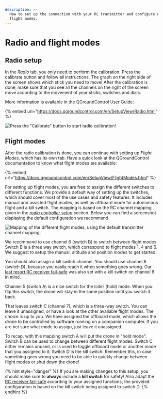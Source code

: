 ```yaml
---
description: >-
  How to set up the connection with your RC transmitter and configure different
  flight modes.
---
```


# Radio and flight modes

## Radio setup

In the _Radio_ tab, you only need to perform the calibration. Press the calibrate button and follow all instructions. The graph on the right side of the screen shows which stick you need to move! After the calibration is done, make sure that you see all the channels on the right of the screen move according to the movement of your sticks, switches and dials.&#x20;

More information is available in the QGroundControl User Guide:

{% embed url="https://docs.qgroundcontrol.com/en/SetupView/Radio.html" %}

![Press the "Calibrate" button to start radio calibration!](<../../.gitbook/assets/image (152).png>)

## Flight modes

After the radio calibration is done, you can continue with setting up _Flight Modes_, which has its own tab. Have a quick look at the QGroundControl documentation to know what flight modes are available:

{% embed url="https://docs.qgroundcontrol.com/en/SetupView/FlightModes.html" %}

For setting up flight modes, you are free to assign the different switches to different functions. We provide a default way of setting up the switches, which should cover most of the use cases and safety features. It includes manual and assisted flight modes, as well as offboard mode for autonomous flight and a kill switch. The mapping is based on the RC channel mapping given in the [_radio controller setup_](../radio-controller-setup/#setting-up-channels-on-the-rc) section. Below you can find a screenshot displaying the default configuration we recommend.

![Mapping of the different flight modes, using the default transmitter channel mapping.](<../../.gitbook/assets/image (158).png>)

We recommend to use channel 6 (switch B) to switch between flight modes. Switch B is a three way switch, which correspond to flight modes 1, 4 and 6. We suggest to setup the manual, altitude and position modes to get started.

You should also assign a kill switch channel. You should use channel 8 (switch D), because you easily reach it when something goes wrong. Our [last resort RC receiver fail-safe](../radio-controller-setup/#setting-up-connections-loss-failsafe) was also set with a kill switch on channel 8 in mind.

Channel 5 (switch A) is a nice switch for the loiter (hold) mode. When you flip this switch, the drone will stay in the same position until you switch it back.

That leaves switch C (channel 7), which is a three-way switch. You can leave it unassigned, or have a look at the other available flight modes. The choice is up to you. We have assigned the offboard mode, which allows the drone to be controlled by software running on a companion computer. If you are not sure what mode to assign, just leave it unassigned.

To recap, with this mapping switch A will put the drone in "hold mode". Switch B can be used to change between different flight modes. Switch C either remains unused, or is used to toggle offboard mode or another mode that you assigned to it. Switch D is the kill switch. Remember this, in case something goes wrong you need to be able to quickly change between flight modes or shut down the drone!

{% hint style="danger" %}
If you are making changes to this setup, you should make sure to **always** include a **kill switch** for safety! Also adapt the [RC receiver fail-safe](../radio-controller-setup/#setting-up-connections-loss-failsafe) according to your assigned functions, the provided configuration is based on the kill switch being assigned to switch D.
{% endhint %}


